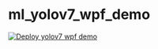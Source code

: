 # ml_yolov7_wpf_demo
[![Deploy yolov7 wpf demo](https://github.com/coderhh/ml_yolov7_wpf_demo/actions/workflows/dotnet-desktop.yml/badge.svg)](https://github.com/coderhh/ml_yolov7_wpf_demo/actions/workflows/dotnet-desktop.yml)
